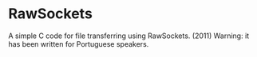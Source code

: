 RawSockets
==========

A simple C code for file transferring using RawSockets. (2011)
Warning: it has been written for Portuguese speakers.
